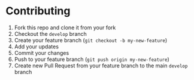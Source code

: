 # Contributing

1. Fork this repo and clone it from your fork
1. Checkout the `develop` branch
1. Create your feature branch (`git checkout -b my-new-feature`)
1. Add your updates
1. Commit your changes
1. Push to your feature branch (`git push origin my-new-feature`)
1. Create new Pull Request from your feature branch to the main `develop` branch
